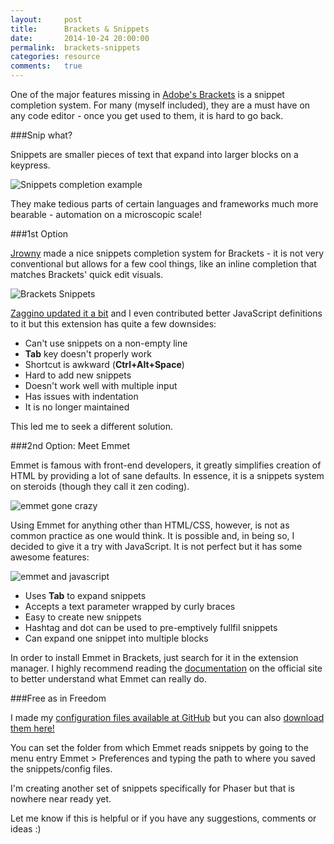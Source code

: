 ```yaml
---
layout:     post
title:      Brackets & Snippets
date:       2014-10-24 20:00:00
permalink:  brackets-snippets
categories: resource
comments:   true
---
```


One of the major features missing in <a href="http://brackets.io" target="_blank">Adobe's Brackets</a> is a snippet completion system. For many (myself included), they are a must have on any code editor - once you get used to them, it is hard to go back.

###Snip what?

Snippets are smaller pieces of text that expand into larger blocks on a keypress.

![Snippets completion example]({{site.baseurl}}/assets/brackets/what_is_a_snippet.gif)

They make tedious parts of certain languages and frameworks much more bearable - automation on a microscopic scale!

###1st Option

<a href="https://github.com/jrowny/brackets-snippets" target="_blank">Jrowny</a> made a nice snippets completion system for Brackets - it is not very conventional but allows for a few cool things, like an inline completion that matches Brackets' quick edit visuals.

![Brackets Snippets]({{site.baseurl}}/assets/brackets/brackets_snippets.gif)


<a href="https://github.com/zaggino/brackets-snippets" target="_blank">Zaggino updated it a bit</a> and I even contributed better JavaScript definitions to it but this extension has quite a few downsides:

- Can't use snippets on a non-empty line
- **Tab** key doesn't properly work
- Shortcut is awkward (**Ctrl+Alt+Space**)
- Hard to add new snippets
- Doesn't work well with multiple input
- Has issues with indentation
- It is no longer maintained

This led me to seek a different solution.

###2nd Option: Meet Emmet

Emmet is famous with front-end developers, it greatly simplifies creation of HTML by providing a lot of sane defaults. In essence, it is a snippets system on steroids (though they call it zen coding).

![emmet gone crazy]({{site.baseurl}}/assets/brackets/emmet_expand.gif)

Using Emmet for anything other than HTML/CSS, however, is not as common practice as one would think. It is possible and, in being so, I decided to give it a try with JavaScript. It is not perfect but it has some awesome features:

![emmet and javascript]({{site.baseurl}}/assets/brackets/js_snippets.gif)

- Uses **Tab** to expand snippets
- Accepts a text parameter wrapped by curly braces
- Easy to create new snippets
- Hashtag and dot can be used to pre-emptively fullfil snippets
- Can expand one snippet into multiple blocks

In order to install Emmet in Brackets, just search for it in the extension manager.
I highly recommend reading the <a href="http://docs.emmet.io/" target="_blank">documentation</a> on the official site to better understand what Emmet can really do.

###Free as in Freedom

I made my <a href="https://github.com/OttoRobba/javascript-emmet" target="_blank">configuration files available at GitHub</a> but you can also [download them here!](https://github.com/OttoRobba/javascript-emmet/archive/master.zip)

You can set the folder from which Emmet reads snippets by going to the menu entry Emmet > Preferences and typing the path to where you saved the snippets/config files.

I'm creating another set of snippets specifically for Phaser but that is nowhere near ready yet.

Let me know if this is helpful or if you have any suggestions, comments or ideas :)